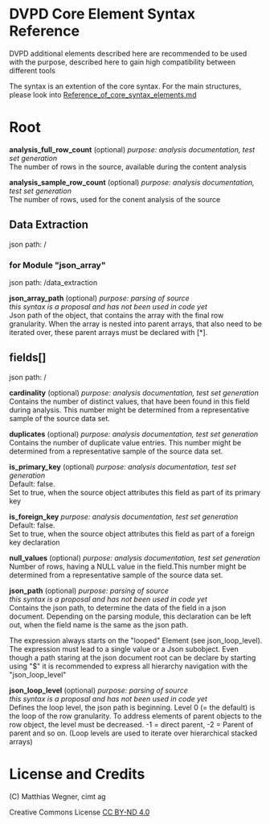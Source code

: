 # DVPD Core Element Syntax Reference
DVPD additional elements described here are recommended to be used with the purpose, described here to gain high compatibility between different tools

The syntax is an extention of the core syntax. For the main structures, please look into   [Reference_of_core_syntax_elements.md](Reference_of_core_syntax_elements.md)


# Root 

**analysis_full_row_count**
(optional)
*purpose: analysis documentation, test set generation*
<br> The number of rows in the source, available during the content analysis

**analysis_sample_row_count**
(optional)
*purpose: analysis documentation, test set generation*
<br> The number of rows, used for the conent analysis of the source

## Data Extraction
json path: /

### for Module "json_array"
json path: /data_extraction

**json_array_path**
(optional)
*purpose: parsing of source*
<br>*this syntax is a proposal and has not been used in code yet*
<br>Json path of the object, that contains the array with the final row granularity. When the array is nested into parent
arrays, that also need to be iterated over, these parent arrays must be declared with [*]. 

## fields[]
json path: /

**cardinality**
(optional)
*purpose: analysis documentation, test set generation*
<br>Contains the number of distinct values, that have been found in this field during analysis. This number might be determined
from a representative sample of the source data set. 

**duplicates**
(optional)
*purpose: analysis documentation, test set generation*
<br>Contains the number of duplicate value entries.  This number might be determined
from a representative sample of the source data set. 

**is_primary_key** (optional)
*purpose: analysis documentation, test set generation*
<br>Default: false. 
<br>Set to true, when the source object attributes this field as part of its primary key

**is_foreign_key**
*purpose: analysis documentation, test set generation*
<br>Default: false. 
<br>Set to true, when the source object attributes this field as part of a foreign key declaration

**null_values** (optional)
*purpose: analysis documentation, test set generation*
<br>Number of rows, having a  NULL value in the field.This number might be determined
from a representative sample of the source data set. 

**json_path** (optional)
*purpose: parsing of source*
<br>*this syntax is a proposal and has not been used in code yet*
<br>Contains the json path, to determine the data of the field in a json document. 
Depending on the parsing module, this declaration can be left out, when the field name is the same as the json path.

The expression always starts on the "looped" Element (see json_loop_level). 
The expression must lead to a single value or a Json subobject.
Even though a path staring at the json document root can be declare by starting using "$" it
is recommended to express all hierarchy navigation with the "json_loop_level"


**json_loop_level** (optional)
*purpose: parsing of source*
<br>*this syntax is a proposal and has not been used in code yet*
<br>Defines the loop level, the json path is beginning. Level 0 (= the default) is the loop of the row granularity. To address elements of parent objects to the row object, the level must be decreased. -1 = direct parent, -2 = Parent of parent and so on.
(Loop levels are used to iterate over hierarchical stacked arrays)


# License and Credits

(C) Matthias Wegner, cimt ag

Creative Commons License [CC BY-ND 4.0](https://creativecommons.org/licenses/by-nd/4.0/)